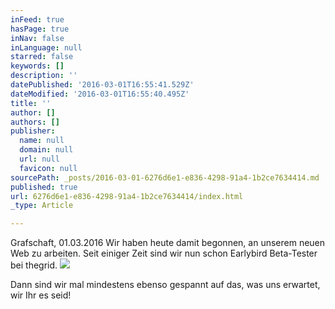 ```yaml
---
inFeed: true
hasPage: true
inNav: false
inLanguage: null
starred: false
keywords: []
description: ''
datePublished: '2016-03-01T16:55:41.529Z'
dateModified: '2016-03-01T16:55:40.495Z'
title: ''
author: []
authors: []
publisher:
  name: null
  domain: null
  url: null
  favicon: null
sourcePath: _posts/2016-03-01-6276d6e1-e836-4298-91a4-1b2ce7634414.md
published: true
url: 6276d6e1-e836-4298-91a4-1b2ce7634414/index.html
_type: Article

---
```

Grafschaft, 01.03.2016  Wir haben heute damit begonnen, an unserem neuen Web zu arbeiten. Seit einiger Zeit sind wir nun schon Earlybird Beta-Tester bei thegrid. ![](https://the-grid-user-content.s3-us-west-2.amazonaws.com/6330ac57-f3a4-454d-9fdf-e1305425d129.jpg)

Dann sind wir mal mindestens ebenso gespannt auf das, was uns erwartet, wir Ihr es seid!